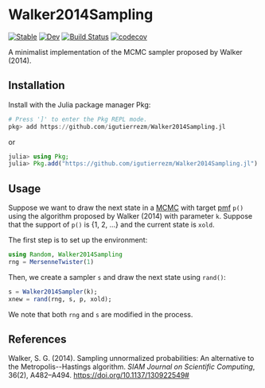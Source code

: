 # Walker2014Sampling

[![Stable](https://img.shields.io/badge/docs-stable-blue.svg)](https://igutierrezm.github.io/Walker2014Sampling.jl/stable)
[![Dev](https://img.shields.io/badge/docs-dev-blue.svg)](https://igutierrezm.github.io/Walker2014Sampling.jl/dev)
[![Build Status](https://github.com/igutierrezm/Walker2014Sampling.jl/workflows/CI/badge.svg)](https://github.com/igutierrezm/Walker2014Sampling.jl/actions)
[![codecov](https://codecov.io/gh/igutierrezm/Walker2014Sampling.jl/branch/master/graph/badge.svg?token=o8DGQSTKft)](https://codecov.io/gh/igutierrezm/Walker2014Sampling.jl)

A minimalist implementation of the MCMC sampler proposed by Walker (2014).

## Installation


Install with the Julia package manager Pkg:

```julia
# Press ']' to enter the Pkg REPL mode.
pkg> add https://github.com/igutierrezm/Walker2014Sampling.jl  
```

or

```julia
julia> using Pkg; 
julia> Pkg.add("https://github.com/igutierrezm/Walker2014Sampling.jl")
```

## Usage

Suppose we want to draw the next state in a [MCMC](https://en.wikipedia.org/wiki/Markov_chain_Monte_Carlo) with target [pmf](https://en.wikipedia.org/wiki/Probability_mass_function) `p()` using the algorithm proposed by Walker (2014) with parameter `k`. Suppose that the support of `p()` is \{1, 2, ...\} and the  current state is `xold`.

The first step is to set up the environment:

```julia
using Random, Walker2014Sampling
rng = MersenneTwister(1)
```

Then, we create a sampler `s` and draw the next state using `rand()`:

```julia
s = Walker2014Sampler(k);
xnew = rand(rng, s, p, xold);
``` 

We note that both `rng` and `s` are modified in the process. 

## References

Walker, S. G. (2014). Sampling unnormalized probabilities: An alternative to the Metropolis--Hastings algorithm. *SIAM Journal on Scientific Computing*, 36(2), A482–A494. https://doi.org/10.1137/130922549#
